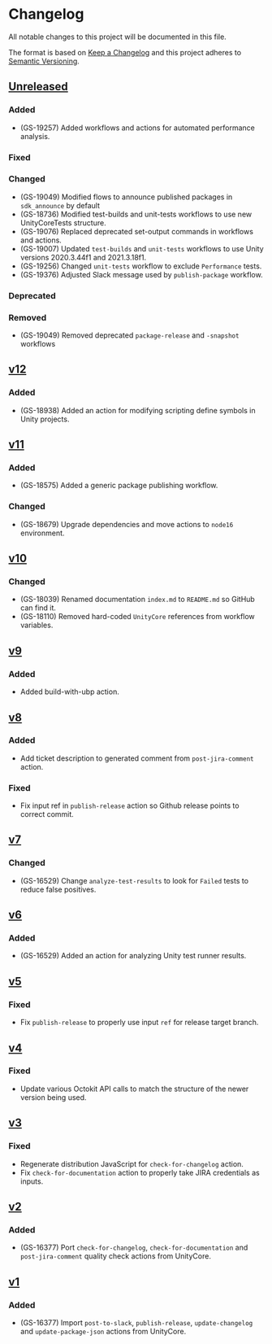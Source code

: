 # Changelog
All notable changes to this project will be documented in this file.

The format is based on [Keep a Changelog](http://keepachangelog.com/en/1.0.0/)
and this project adheres to [Semantic Versioning](http://semver.org/spec/v2.0.0.html).

## [Unreleased]
### Added
- (GS-19257) Added workflows and actions for automated performance analysis.

### Fixed

### Changed
- (GS-19049) Modified flows to announce published packages in `sdk_announce` by default
- (GS-18736) Modified test-builds and unit-tests workflows to use new UnityCoreTests structure.
- (GS-19076) Replaced deprecated set-output commands in workflows and actions.
- (GS-19007) Updated `test-builds` and `unit-tests` workflows to use Unity versions 2020.3.44f1 and 2021.3.18f1.
- (GS-19256) Changed `unit-tests` workflow to exclude `Performance` tests.
- (GS-19376) Adjusted Slack message used by `publish-package` workflow.

### Deprecated

### Removed
- (GS-19049) Removed deprecated `package-release` and `-snapshot` workflows

## [v12]
### Added
- (GS-18938) Added an action for modifying scripting define symbols in Unity projects.

## [v11]
### Added
- (GS-18575) Added a generic package publishing workflow.

### Changed
- (GS-18679) Upgrade dependencies and move actions to `node16` environment.

## [v10]
### Changed
- (GS-18039) Renamed documentation `index.md` to `README.md` so GitHub can find it.
- (GS-18110) Removed hard-coded `UnityCore` references from workflow variables.

## [v9]
### Added
- Added build-with-ubp action.

## [v8]
### Added
- Add ticket description to generated comment from `post-jira-comment` action.

### Fixed
- Fix input ref in `publish-release` action so Github release points to correct commit.

## [v7]
### Changed
- (GS-16529) Change `analyze-test-results` to look for `Failed` tests to reduce false positives.

## [v6]
### Added
- (GS-16529) Added an action for analyzing Unity test runner results.

## [v5]
### Fixed
- Fix `publish-release` to properly use input `ref` for release target branch.

## [v4]
### Fixed
- Update various Octokit API calls to match the structure of the newer version being used.

## [v3]
### Fixed
- Regenerate distribution JavaScript for `check-for-changelog` action.
- Fix `check-for-documentation` action to properly take JIRA credentials as inputs.

## [v2]
### Added
- (GS-16377) Port `check-for-changelog`, `check-for-documentation` and `post-jira-comment` quality check actions from UnityCore.

## [v1]
### Added
- (GS-16377) Import `post-to-slack`, `publish-release`, `update-changelog` and `update-package-json` actions from UnityCore.

[Unreleased]: https://github.com/mindjolt/uc-actions/tree/HEAD
[v12]: https://github.com/mindjolt/uc-actions/tree/v12
[v11]: https://github.com/mindjolt/uc-actions/tree/v11
[v10]: https://github.com/mindjolt/uc-actions/tree/v10
[v9]: https://github.com/mindjolt/uc-actions/tree/v9
[v8]: https://github.com/mindjolt/uc-actions/tree/v8
[v7]: https://github.com/mindjolt/uc-actions/tree/v7
[v6]: https://github.com/mindjolt/uc-actions/tree/v6
[v5]: https://github.com/mindjolt/uc-actions/tree/v5
[v4]: https://github.com/mindjolt/uc-actions/tree/v4
[v3]: https://github.com/mindjolt/uc-actions/tree/v3
[v2]: https://github.com/mindjolt/uc-actions/tree/v2
[v1]: https://github.com/mindjolt/uc-actions/tree/v1

